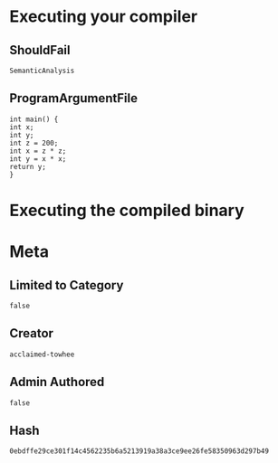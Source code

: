 # Executing your compiler

## ShouldFail

```
SemanticAnalysis
```

## ProgramArgumentFile

```
int main() {
int x;
int y;
int z = 200;
int x = z * z;
int y = x * x;
return y;
}
```

# Executing the compiled binary

# Meta

## Limited to Category

```
false
```

## Creator

```
acclaimed-towhee
```

## Admin Authored

```
false
```

## Hash

```
0ebdffe29ce301f14c4562235b6a5213919a38a3ce9ee26fe58350963d297b49
```
